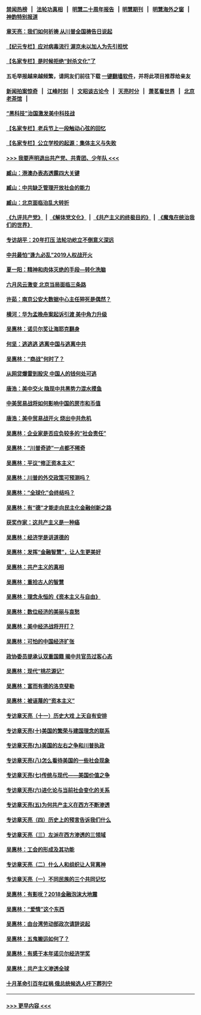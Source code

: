 #### [禁闻热榜](热点新闻.md?=0)  &nbsp;&nbsp;|&nbsp;&nbsp; [法轮功真相](https://github.com/gfw-breaker/truth/blob/master/README.md?=0) &nbsp;&nbsp;|&nbsp;&nbsp; [明慧二十周年报告](https://github.com/gfw-breaker/mh-reports/blob/master/README.md?=0) &nbsp;&nbsp;|&nbsp;&nbsp;[明慧期刊](https://github.com/gfw-breaker/mh-qikan) &nbsp;&nbsp;|&nbsp;&nbsp; [明慧海外之窗](https://github.com/gfw-breaker/mh-news/blob/master/README.md?=0) &nbsp;&nbsp;|&nbsp;&nbsp; [神韵特别报道](https://github.com/gfw-breaker/mh-news/blob/master/shenyun.md?=0)
#### [章天亮：我们如何祈祷 从川普全国祷告日说起](../pages/nsc423/n11944627.md?t=03190402) 
#### [【纪元专栏】应对病毒流行 渥京未以加人为先引担忧](../pages/nsc423/n11875714.md?t=03190402) 
#### [【名家专栏】是时候拒绝“封杀文化”了](../pages/nsc423/n11814093.md?t=03190402) 
#### 五毛举报越来越频繁，请网友们前往下载 [一键翻墙软件](https://github.com/gfw-breaker/ssr-accounts)，并将此项目推荐给亲友
#### [新闻拍案惊奇](https://github.com/gfw-breaker/banned-news/blob/master/pages/link4.md) &nbsp;&nbsp;|&nbsp;&nbsp; [江峰时刻](https://github.com/gfw-breaker/banned-news/blob/master/pages/link4.md) &nbsp;&nbsp;|&nbsp;&nbsp; [文昭谈古论今](https://github.com/gfw-breaker/banned-news/blob/master/pages/link4.md) &nbsp;&nbsp;|&nbsp;&nbsp; [天亮时分](https://github.com/gfw-breaker/banned-news/blob/master/pages/link4.md) &nbsp;&nbsp;|&nbsp;&nbsp; [萧茗看世界](https://github.com/gfw-breaker/banned-news/blob/master/pages/link4.md) &nbsp;&nbsp;|&nbsp;&nbsp; [北京老茶馆](https://github.com/gfw-breaker/banned-news/blob/master/pages/link4.md) &nbsp;&nbsp;|&nbsp;&nbsp; 
#### [“黑科技”治国激发美中科技战](../pages/nsc423/n11638056.md?t=03190402) 
#### [【名家专栏】老兵节上一段触动心弦的回忆](../pages/nsc423/n11646016.md?t=03190402) 
#### [【名家专栏】公立学校的起源：集体主义与失败](../pages/nsc423/n11601833.md?t=03190402) 
#### [>>> 我要声明退出共产党、共青团、少年队 <<<](https://github.com/begood0513/goodnews/blob/master/quit/letter.md) 
#### [臧山：港澳办表态透露四大关键](../pages/nsc423/n11421628.md?t=03190402) 
#### [臧山：中共缺乏管理开放社会的能力](../pages/nsc423/n11407457.md?t=03190402) 
#### [臧山：北京面临治乱大转折](../pages/nsc423/n11406895.md?t=03190402) 
#### [《九评共产党》](https://github.com/begood0513/9ping.md/blob/master/README.md) &nbsp;|&nbsp; [《解体党文化》](../../../../jtdwh.md/blob/master/README.md)  &nbsp;|&nbsp; [《共产主义的终极目的》](../../../../gczydzjmd.md/blob/master/README.md) &nbsp;|&nbsp; [《魔鬼在统治我们的世界》](../../../../mgztzwmdsj.md/blob/master/README.md) 
#### [专访胡平：20年打压 法轮功屹立不倒意义深远](../pages/nsc423/n11398800.md?t=03190402) 
#### [中共最怕“逢九必乱”2019人权战开火](../pages/nsc423/n11385248.md?t=03190402) 
#### [夏一阳：精神和肉体灭绝的手段—转化洗脑](../pages/nsc423/n11368250.md?t=03190402) 
#### [六月风云激变 北京当局面临三条路](../pages/nsc423/n11313668.md?t=03190402) 
#### [许茹：南京公安大数据中心主任猝死是偶然？](../pages/nsc423/n11064744.md?t=03190402) 
#### [横河：华为孟晚舟案起诉引渡 美中角力升级](../pages/nsc423/n11027230.md?t=03190402) 
#### [吴惠林：诺贝尔奖让海耶克翻身](../pages/nsc423/n10890049.md?t=03190402) 
#### [何坚：逃逃逃 逃离中国与逃离中共](../pages/nsc423/n10592891.md?t=03190402) 
#### [吴惠林：“商战”何时了？](../pages/nsc423/n10573558.md?t=03190402) 
#### [从网贷爆雷到股灾 中国人的钱何处可逃](../pages/nsc423/n10572800.md?t=03190402) 
#### [唐浩：美中交火 隐现中共黑势力混水摸鱼](../pages/nsc423/n10544040.md?t=03190402) 
#### [中美贸易战将如何影响中国的房市和币值](../pages/nsc423/n10543697.md?t=03190402) 
#### [唐浩：美中贸易战开火 烧出中共危机](../pages/nsc423/n10540126.md?t=03190402) 
#### [吴惠林：企业家是否应负较多的“社会责任”](../pages/nsc423/n10535022.md?t=03190402) 
#### [吴惠林：“川普奇迹”一点都不稀奇](../pages/nsc423/n10512808.md?t=03190402) 
#### [吴惠林：平议“修正资本主义”](../pages/nsc423/n10495724.md?t=03190402) 
#### [吴惠林：川普的外交政策可预测吗？](../pages/nsc423/n10462387.md?t=03190402) 
#### [吴惠林：“全球化”会终结吗？](../pages/nsc423/n10452838.md?t=03190402) 
#### [吴惠林：有“德”才能走向民主化金融创新之路](../pages/nsc423/n10432292.md?t=03190402) 
#### [获奖作家：这共产主义是一种癌](../pages/nsc423/n10431541.md?t=03190402) 
#### [吴惠林：经济学是讲道德的](../pages/nsc423/n10398014.md?t=03190402) 
#### [吴惠林：发挥“金融智慧”，让人生更美好](../pages/nsc423/n10375019.md?t=03190402) 
#### [吴惠林：共产主义的真相](../pages/nsc423/n10351394.md?t=03190402) 
#### [吴惠林：重拾古人的智慧](../pages/nsc423/n10337691.md?t=03190402) 
#### [吴惠林：理念永恒的《资本主义与自由》](../pages/nsc423/n10316274.md?t=03190402) 
#### [吴惠林：数位经济的美丽与哀愁](../pages/nsc423/n10292946.md?t=03190402) 
#### [吴惠林：美中经济战将开打？](../pages/nsc423/n10258825.md?t=03190402) 
#### [吴惠林：可怕的中国经济扩张](../pages/nsc423/n10219147.md?t=03190402) 
#### [政协委员提承认双重国籍 揭中共官员过客心态](../pages/nsc423/n10208809.md?t=03190402) 
#### [吴惠林：现代“桃花源记”](../pages/nsc423/n10185234.md?t=03190402) 
#### [吴惠林：富而有德的洛克斐勒](../pages/nsc423/n10142264.md?t=03190402) 
#### [吴惠林：被诬蔑的“资本主义”](../pages/nsc423/n10124816.md?t=03190402) 
#### [专访章天亮（十一）历史大戏 上天自有安排](../pages/nsc423/n10094905.md?t=03190402) 
#### [专访章天亮(十)美国的繁荣与建国理念的联系](../pages/nsc423/n10094899.md?t=03190402) 
#### [专访章天亮(九)美国的左右之争和川普执政](../pages/nsc423/n10094889.md?t=03190402) 
#### [专访章天亮(八)怎么看待美国的一些社会现象](../pages/nsc423/n10094857.md?t=03190402) 
#### [专访章天亮(七)传统与现代——美国价值之争](../pages/nsc423/n10093140.md?t=03190402) 
#### [专访章天亮(六)进化论与当前社会变化的关系](../pages/nsc423/n10092036.md?t=03190402) 
#### [专访章天亮(五)为何共产主义在西方不断渗透](../pages/nsc423/n10083620.md?t=03190402) 
#### [专访章天亮（四）历史上的预言告诉我们什么](../pages/nsc423/n10083606.md?t=03190402) 
#### [专访章天亮（三）左派在西方渗透的三领域](../pages/nsc423/n10081115.md?t=03190402) 
#### [吴惠林：工会的形成及其功能](../pages/nsc423/n10080633.md?t=03190402) 
#### [专访章天亮（二）什么人和组织让人背离神](../pages/nsc423/n10076637.md?t=03190402) 
#### [专访章天亮（一）不同民族的三个共同记忆](../pages/nsc423/n10074188.md?t=03190402) 
#### [吴惠林：有影呒？2018金融泡沫大地震](../pages/nsc423/n10040534.md?t=03190402) 
#### [吴惠林：“爱情”这个东西](../pages/nsc423/n10019423.md?t=03190402) 
#### [吴惠林：由台湾劳动部政次请辞说起](../pages/nsc423/n9979679.md?t=03190402) 
#### [吴惠林：五鬼搬运如何了？](../pages/nsc423/n9925338.md?t=03190402) 
#### [吴惠林：有感于本年诺贝尔经济学奖](../pages/nsc423/n9871883.md?t=03190402) 
#### [吴惠林：共产主义渗透全球](../pages/nsc423/n9812748.md?t=03190402) 
#### [十月革命引百年红祸 俄总统候选人吁下葬列宁](../pages/nsc423/n9810182.md?t=03190402) 

----
#### [ >>> 更早内容 <<< ](../indexes/nsc423-earlier.md)
